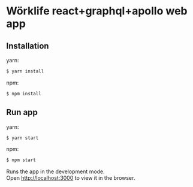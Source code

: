 # Wörklife react+graphql+apollo web app

## Installation

yarn:

```bash
$ yarn install
```

npm:

```bash
$ npm install
```

## Run app

yarn:

```bash
$ yarn start
```

npm:

```bash
$ npm start
```

Runs the app in the development mode.<br>
Open [http://localhost:3000](http://localhost:3000) to view it in the browser.
